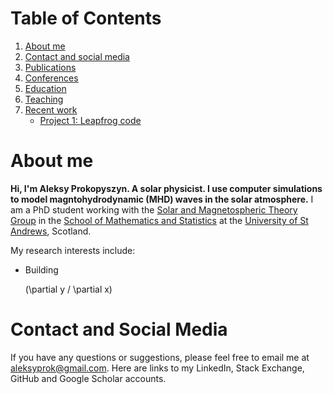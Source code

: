 # Table of Contents
1. [About me](#about_me)
2. [Contact and social media](#contact)
3. [Publications](#publications)
4. [Conferences](#conferences)
5. [Education](#education)
6. [Teaching](#teaching)
7. [Recent work](#recent_work)
    * [Project 1: Leapfrog code](#project1)

# About me <a name="about_me"></a>

**Hi, I'm Aleksy Prokopyszyn. A solar physicist. I use computer simulations to model magntohydrodynamic (MHD) waves in the solar atmosphere.** I am a PhD student working with the [Solar and Magnetospheric Theory Group](http://www-solar.mcs.st-and.ac.uk/) in the [School of Mathematics and Statistics](https://www.st-andrews.ac.uk/mathematics-statistics/) at the [University of St Andrews](https://www.st-andrews.ac.uk/), Scotland. 

My research interests include:
* Building <p><span class="math inline">\(\partial y / \partial x\)</span></p>

# Contact and Social Media<a name="contact"></a>

If you have any questions or suggestions, please feel free to email me at <aleksyprok@gmail.com>.
Here are links to my LinkedIn, Stack Exchange, GitHub and Google Scholar accounts.
